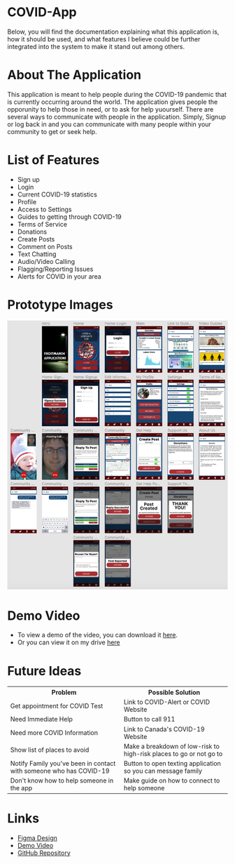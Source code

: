 # COVID-App

Below, you will find the documentation explaining what this application is, how it should be used, and what features I believe could be further integrated into the system to make it stand out among others.

# About The Application

This application is meant to help people during the COVID-19 pandemic that is currently occurring around the world.  The application gives people the opporunity to help those in need, or to ask for help yuourself.  There are several ways to communicate with people in the application.  Simply, Signup or log back in and you can communicate with many people within your community to get or seek help.

# List of Features

 - Sign up
 - Login
 - Current COVID-19 statistics
 - Profile
 - Access to Settings
 - Guides to getting through COVID-19
 - Terms of Service
 - Donations
 - Create Posts
 - Comment on Posts
 - Text Chatting
 - Audio/Video Calling
 - Flagging/Reporting Issues
 - Alerts for COVID in your area
 
 # Prototype Images
 
 <img src="App Layout.png" />

# Demo Video

- To view a demo of the video, you can download it <a href="covid-app-record.mov">here</a>.
- Or you can view it on my drive <a href="https://drive.google.com/drive/folders/1IeFb-CWCFp2Z_Kb0aG_Y7331ebeDJHdI/view">here</a>

# Future Ideas

<table>
 <tr>
  <th>Problem</th>
  <th>Possible Solution</th>
 </tr>
 <tr>
  <td>Get appointment for COVID Test</td>
  <td>Link to COVID-Alert or COVID Website</td>
 </tr>
 <tr>
  <td>Need Immediate Help</td>
  <td>Button to call 911</td>
 </tr>
 <tr>
  <td>Need more COVID Information</td>
  <td>Link to Canada's COVID-19 Website</td>
 </tr>
 <tr>
  <td>Show list of places to avoid</td>
  <td>Make a breakdown of low-risk to high-risk places to go or not go to</td>
 </tr>
 <tr>
  <td>Notify Family you've been in contact with someone who has COVID-19</td>
  <td>Button to open texting application so you can message family</td>
 </tr>
 <tr>
  <td>Don't know how to help someone in the app</td>
  <td>Make guide on how to connect to help someone</td>
 </tr>
</table>

# Links

- <a href="https://www.figma.com/file/EVsuydDKgU94v8dF7Nz6uP/Merinchuk-J-Covid19-App-V2?node-id=6%3A55">Figma Design</a>
- <a href="covid-app-demo-recording.mov">Demo Video</a>
- <a href="https://github.com/jmerinchuk/COVID-App">GitHub Repository</a>
